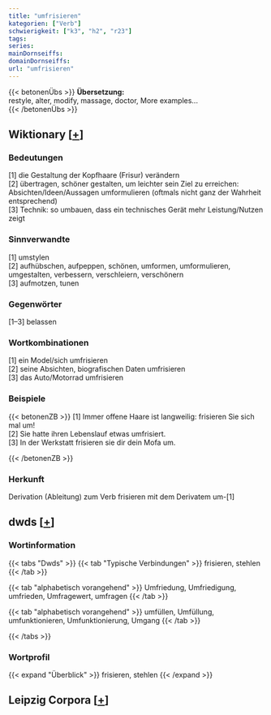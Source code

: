 ```yaml
---
title: "umfrisieren"
kategorien: ["Verb"]
schwierigkeit: ["k3", "h2", "r23"]
tags:
series:
mainDornseiffs:
domainDornseiffs:
url: "umfrisieren"
---
```


{{< betonenÜbs >}}
**Übersetzung:**  
restyle, alter, modify, massage, doctor, More examples...  
{{< /betonenÜbs >}}

## Wiktionary [[+](https://de.wiktionary.org/wiki/umfrisieren)]

### Bedeutungen
[1] die Gestaltung der Kopfhaare (Frisur) verändern  
[2] übertragen, schöner gestalten, um leichter sein Ziel zu erreichen: Absichten/Ideen/Aussagen umformulieren (oftmals nicht ganz der Wahrheit entsprechend)  
[3] Technik: so umbauen, dass ein technisches Gerät mehr Leistung/Nutzen zeigt  

### Sinnverwandte
[1] umstylen  
[2] aufhübschen, aufpeppen, schönen, umformen, umformulieren, umgestalten, verbessern, verschleiern, verschönern  
[3] aufmotzen, tunen  

### Gegenwörter
[1–3] belassen  

### Wortkombinationen
[1] ein Model/sich umfrisieren  
[2] seine Absichten, biografischen Daten umfrisieren  
[3] das Auto/Motorrad umfrisieren  

### Beispiele
{{< betonenZB >}}
[1] Immer offene Haare ist langweilig: frisieren Sie sich mal um!  
[2] Sie hatte ihren Lebenslauf etwas umfrisiert.  
[3] In der Werkstatt frisieren sie dir dein Mofa um.  

{{< /betonenZB >}}
### Herkunft
Derivation (Ableitung) zum Verb frisieren mit dem Derivatem um-[1]  



## dwds [[+](https://www.dwds.de/wb/umfrisieren)]

### Wortinformation
{{< tabs "Dwds" >}}
{{< tab "Typische Verbindungen" >}}
frisieren, stehlen
{{< /tab >}}

{{< tab "alphabetisch vorangehend" >}}
Umfriedung, Umfriedigung, umfrieden, Umfragewert, umfragen
{{< /tab >}}

{{< tab "alphabetisch vorangehend" >}}
umfüllen, Umfüllung, umfunktionieren, Umfunktionierung, Umgang
{{< /tab >}}

{{< /tabs >}}

### Wortprofil
{{< expand "Überblick" >}} frisieren, stehlen {{< /expand >}}

## Leipzig Corpora [[+](https://corpora.uni-leipzig.de/en/res?word=umfrisieren&corpusId=deu_newscrawl-public_2018)]


